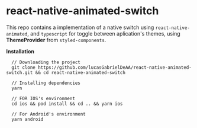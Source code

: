# react-native-animated-switch

This repo contains a implementation of a native switch using `react-native-animated`, and `typescript` for
toggle between aplication's themes, using **ThemeProvider** from `styled-components`.

**Installation**

```
  // Downloading the project
  git clone https://github.com/lucasGabrielDeAA/react-native-animated-switch.git && cd react-native-animated-switch

  // Installing dependencies
  yarn

  // FOR IOS's environment
  cd ios && pod install && cd .. && yarn ios

  // For Android's environment
  yarn android
```
